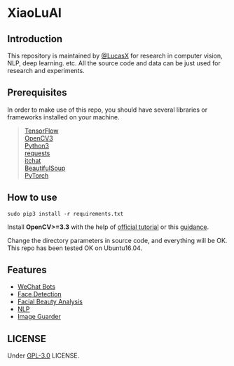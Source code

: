# XiaoLuAI

## Introduction 
   This repository is maintained by [@LucasX](https://github.com/EclipseXuLu) for research in computer vision, NLP, deep learning. etc.
   All the source code and data can be just used for research and experiments.
   
## Prerequisites
   In order to make use of this repo, you should have several libraries or frameworks installed on your machine.
   
   >[TensorFlow](https://www.tensorflow.org/)   
   >[OpenCV3](http://www.opencv.org/)   
   >[Python3](https://www.python.org/)  
   >[requests](http://www.python-requests.org/en/master/)     
   >[itchat](https://pypi.python.org/pypi/itchat/1.3.5)    
   >[BeautifulSoup](https://www.crummy.com/software/BeautifulSoup/bs4/doc/index.html)  
   >[PyTorch](http://pytorch.org/)
  
## How to use
    sudo pip3 install -r requirements.txt
   
   Install __OpenCV>=3.3__ with the help of [official tutorial](https://docs.opencv.org/3.4.0/d2/de6/tutorial_py_setup_in_ubuntu.html) 
   or this [guidance](http://cyaninfinite.com/tutorials/installing-opencv-in-ubuntu-for-python-3/).
   
   Change the directory parameters in source code, and everything will be OK.   
   This repo has been tested OK on Ubuntu16.04.
   
## Features
   * [WeChat Bots](./bots) 
   * [Face Detection](./facedetection) 
   * [Facial Beauty Analysis](./facescore) 
   * [NLP](./nlp) 
   * [Image Guarder](./imgguarder) 
   

## LICENSE
Under [GPL-3.0](http://www.gnu.org/licenses/gpl-3.0.html) LICENSE. 